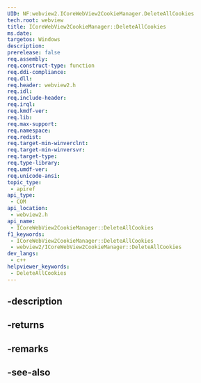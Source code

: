```yaml
---
UID: NF:webview2.ICoreWebView2CookieManager.DeleteAllCookies
tech.root: webview
title: ICoreWebView2CookieManager::DeleteAllCookies
ms.date: 
targetos: Windows
description: 
prerelease: false
req.assembly: 
req.construct-type: function
req.ddi-compliance: 
req.dll: 
req.header: webview2.h
req.idl: 
req.include-header: 
req.irql: 
req.kmdf-ver: 
req.lib: 
req.max-support: 
req.namespace: 
req.redist: 
req.target-min-winverclnt: 
req.target-min-winversvr: 
req.target-type: 
req.type-library: 
req.umdf-ver: 
req.unicode-ansi: 
topic_type:
 - apiref
api_type:
 - COM
api_location:
 - webview2.h
api_name:
 - ICoreWebView2CookieManager::DeleteAllCookies
f1_keywords:
 - ICoreWebView2CookieManager::DeleteAllCookies
 - webview2/ICoreWebView2CookieManager::DeleteAllCookies
dev_langs:
 - c++
helpviewer_keywords:
 - DeleteAllCookies
---
```


## -description

## -returns

## -remarks

## -see-also

